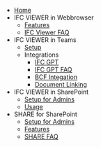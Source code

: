 - [Home](README)
- IFC VIEWER in Webbrowser
  - [Features](ifc-viewer) 
  - [IFC Viewer FAQ](faq-ifc-viewer) 
- IFC VIEWER in Teams
  - [Setup](setting-up-the-ifc-viewer-in-microsoft-teams)
  - Integrations
    - [IFC GPT](ifc-gpt)
    - [IFC GPT FAQ](ifc-gpt-faq)
    - [BCF Integation](ifc-bcf)
    - [Document Linking](ifc-docslink)
- IFC VIEWER in SharePoint
  - [Setup for Admins](viewer-app-installation-with-admin-approval)
  - [Usage](using-ifc-viewer-in-sharepoint)
- SHARE for SharePoint
  - [Setup for Admins](installation)
  - [Features](share-features)
  - [SHARE FAQ](faq-share-add-on-for-microsoft-sharepoint)